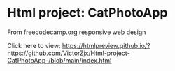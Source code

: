 # Html project: CatPhotoApp
From freecodecamp.org responsive web design</p>
Click here to view: https://htmlpreview.github.io/?https://github.com/VictorZjx/Html-project-CatPhotoApp-/blob/main/index.html
